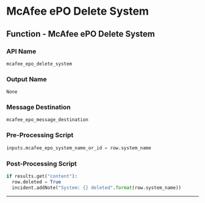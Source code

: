 <!--
    DO NOT MANUALLY EDIT THIS FILE
    THIS FILE IS AUTOMATICALLY GENERATED WITH resilient-sdk codegen
-->

# McAfee ePO Delete System

## Function - McAfee ePO Delete System

### API Name
`mcafee_epo_delete_system`

### Output Name
`None`

### Message Destination
`mcafee_epo_message_destination`

### Pre-Processing Script
```python
inputs.mcafee_epo_system_name_or_id = row.system_name
```

### Post-Processing Script
```python
if results.get("content"):
  row.deleted = True
  incident.addNote("System: {} deleted".format(row.system_name))
```

---

